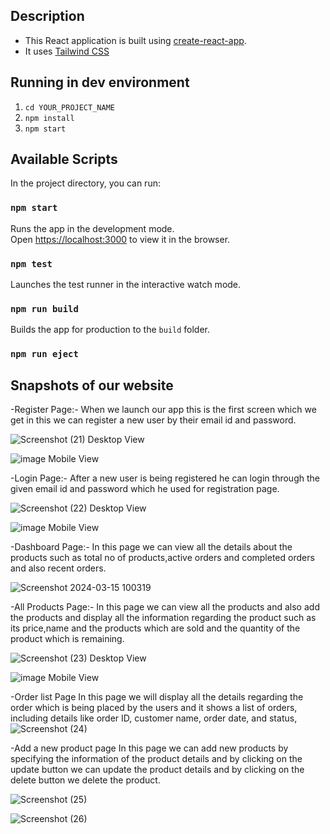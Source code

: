 ## Description

- This React application is built using [create-react-app](https://create-react-app.dev/).
- It uses [Tailwind CSS](https://tailwindcss.com/)

## Running in dev environment

1. `cd YOUR_PROJECT_NAME`
2. `npm install`
3. `npm start`

## Available Scripts

In the project directory, you can run:

### `npm start`

Runs the app in the development mode.<br>
Open [https://localhost:3000](https://localhost:3000) to view it in the browser.

### `npm test`

Launches the test runner in the interactive watch mode.<br>

### `npm run build`

Builds the app for production to the `build` folder.<br>

### `npm run eject`

## Snapshots of our website

-Register Page:-
When we launch our app this is the first screen which we get in this we can register a new user by their email id and password.

![Screenshot (21)](https://github.com/Abhilash9019/ERP_Abhilash_ENTNT/assets/92904573/77ceb53c-0ea7-454a-85f2-bddfefefba53)
Desktop View

![image](https://github.com/Abhilash9019/ERP_Abhilash_ENTNT/assets/92904573/c36083f0-dfb1-4c56-b382-5d3ddfda31d3)
Mobile View


-Login Page:-
After a new user is being registered he can login through the given email id and password which he used for registration page.

![Screenshot (22)](https://github.com/Abhilash9019/ERP_Abhilash_ENTNT/assets/92904573/a6cc95a1-f61a-4c19-b667-9516bdb54fda)
Desktop View

![image](https://github.com/Abhilash9019/ERP_Abhilash_ENTNT/assets/92904573/5318fd2b-50e6-4698-ab35-3e53951057a4)
Mobile View

-Dashboard  Page:-
In this page we can view all the details about the products such as total no of products,active orders and completed orders and also recent orders.

![Screenshot 2024-03-15 100319](https://github.com/Abhilash9019/ERP_Abhilash_ENTNT/assets/92904573/91d2f9dc-0aae-4241-93dd-80d18f18d2b4)

-All Products Page:-
In this page we can view all the products and also add the products  and display all the information regarding the product such as its price,name and the products which are sold and the quantity of the product which is remaining.

![Screenshot (23)](https://github.com/Abhilash9019/ERP_Abhilash_ENTNT/assets/92904573/7f8ad268-ec69-47e0-b2a8-439203016d8b)
Desktop View

![image](https://github.com/Abhilash9019/ERP_Abhilash_ENTNT/assets/92904573/630f709f-c600-404b-a286-f6c80151c6c7)
Mobile View

-Order list Page
In this page we will display all the details regarding the order which is being placed by the users and it shows a list of orders, including details like order ID, customer name, order date, and status,
![Screenshot (24)](https://github.com/Abhilash9019/ERP_Abhilash_ENTNT/assets/92904573/da13a66b-353a-431f-bcfa-24b4a632baf5)


-Add a new product page
In this page we can add new products by specifying the information of the product details and by clicking on the update button we can update the product details and by clicking on the delete button we delete the product.

![Screenshot (25)](https://github.com/Abhilash9019/ERP_Abhilash_ENTNT/assets/92904573/af7ce612-8938-4bbe-8a7b-bc982b571329)

![Screenshot (26)](https://github.com/Abhilash9019/ERP_Abhilash_ENTNT/assets/92904573/d29d3ecc-bde5-4c21-b0dc-47b4517ab65d)








